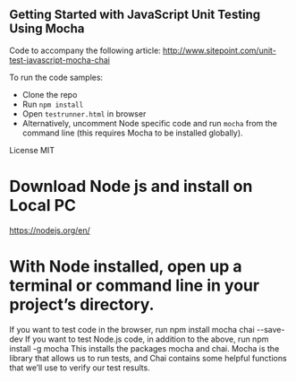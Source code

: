 ## Getting Started with JavaScript Unit Testing Using Mocha

Code to accompany the following article: http://www.sitepoint.com/unit-test-javascript-mocha-chai

To run the code samples:

- Clone the repo
- Run `npm install`
- Open `testrunner.html` in browser
- Alternatively, uncomment Node specific code and run `mocha` from the command line (this requires Mocha to be installed globally).

License MIT

Download Node js and install on Local PC
========================================
https://nodejs.org/en/



With Node installed, open up a terminal or command line in your project’s directory.
==================================================================================
If you want to test code in the browser, run npm install mocha chai --save-dev
If you want to test Node.js code, in addition to the above, run npm install -g mocha
This installs the packages mocha and chai. Mocha is the library that allows us to run tests, and Chai contains some helpful functions that we’ll use to verify our test results.
